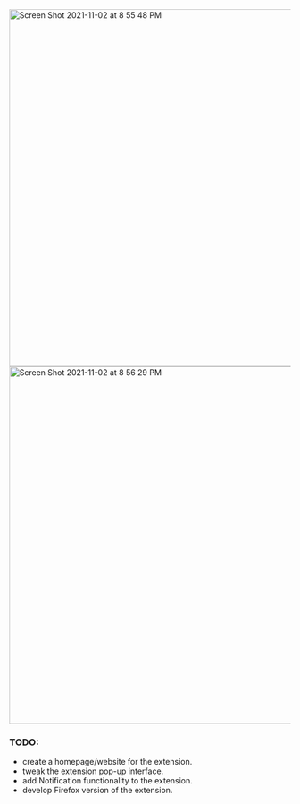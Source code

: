<img width="640" alt="Screen Shot 2021-11-02 at 8 55 48 PM" src="https://user-images.githubusercontent.com/13100111/140008285-10513a27-a15f-4bc8-9713-9002381b5943.png">

<img width="640" alt="Screen Shot 2021-11-02 at 8 56 29 PM" src="https://user-images.githubusercontent.com/13100111/140008295-22f597a0-a04a-4e22-8efd-e3089fb7b362.png">


### TODO:
- create a homepage/website for the extension.
- tweak the extension pop-up interface. 
- add Notification functionality to the extension.
- develop Firefox version of the extension.
